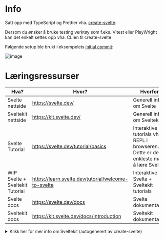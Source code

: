 # Info

Satt opp med TypeScript og Prettier vha. [create-svelte](https://github.com/sveltejs/kit/tree/master/packages/create-svelte).

Dersom du ønsker å bruke testing verktøy som f.eks. Vitest eller PlayWright kan det enkelt settes opp vha. CLIen til create-svelte

Følgende setup ble brukt i eksempelets [initial commit](b0d7255faaccb6d045bd804d6437e073954a2721):

![image](https://user-images.githubusercontent.com/43886029/223399008-4b4bce3f-f104-4ea4-a5ea-fac0e49530e9.png)

# Læringsressurser

| Hva?                            | Hvor?                                               | Hvorfor?                                                                               |
| ------------------------------- | --------------------------------------------------- | -------------------------------------------------------------------------------------- |
| Svelte nettside                 | https://svelte.dev/                                 | Generell info om Svelte                                                                |
| Sveltekit nettside              | https://kit.svelte.dev/                             | Generell info om Sveltekit                                                             |
| Svelte Tutorial                 | https://svelte.dev/tutorial/basics                  | Interaktive tutorials vha. REPL i browseren. Dette er den enkleste måten å lære Svelte |
| WIP Svelte + Sveltekit Tutorial | https://learn.svelte.dev/tutorial/welcome-to-svelte | Interaktive Svelte + Sveltekit tutorials                                               |
| Svelte docs                     | https://svelte.dev/docs                             | Svelte dokumentasjon                                                                   |
| Sveltekit docs                  | https://kit.svelte.dev/docs/introduction            | Sveltekit dokumentasjon                                                                |

<details>
<summary>Klikk her for mer info om Sveltekit (autogenerert av create-svelte)</summary>

# create-svelte

Everything you need to build a Svelte project, powered by [`create-svelte`](https://github.com/sveltejs/kit/tree/master/packages/create-svelte).

## Creating a project

If you're seeing this, you've probably already done this step. Congrats!

```bash
# create a new project in the current directory
npm create svelte@latest

# create a new project in my-app
npm create svelte@latest my-app
```

## Developing

Once you've created a project and installed dependencies with `npm install` (or `pnpm install` or `yarn`), start a development server:

```bash
npm run dev

# or start the server and open the app in a new browser tab
npm run dev -- --open
```

## Building

To create a production version of your app:

```bash
npm run build
```

You can preview the production build with `npm run preview`.

> To deploy your app, you may need to install an [adapter](https://kit.svelte.dev/docs/adapters) for your target environment.

</details>
